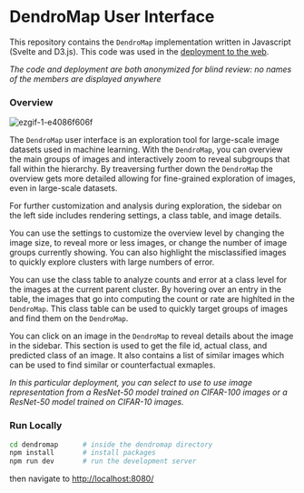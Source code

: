# DendroMap User Interface

This repository contains the `DendroMap` implementation written in Javascript (Svelte and D3.js). This code was used in the [deployment to the web](https://anonymous-account-for-review.github.io/dendromap/).

*The code and deployment are both anonymized for blind review: no names of the members are displayed anywhere*


### Overview

![ezgif-1-e4086f606f](https://user-images.githubusercontent.com/81268289/160336156-4009c586-fb52-461a-849c-8cea6d043319.gif)

The `DendroMap` user interface is an exploration tool for large-scale image datasets used in machine learning. With the `DendroMap`, you can overview the main groups of images and interactively zoom to reveal subgroups that fall within the hierarchy. By treaversing further down the `DendroMap` the overview gets more detailed allowing for fine-grained exploration of images, even in large-scale datasets. 

For further customization and analysis during exploration, the sidebar on the left side includes rendering settings, a class table, and image details. 

You can use the settings to customize the overview level by changing the image size, to reveal more or less images, or change the number of image groups currently showing. You can also highlight the misclassified images to quickly explore clusters with large numbers of error. 

You can use the class table to analyze counts and error at a class level for the images at the current parent cluster. By hovering over an entry in the table, the images that go into computing the count or rate are highlted in the `DendroMap`. This class table can be used to quickly target groups of images and find them on the `DendroMap`. 

You can click on an image in the `DendroMap` to reveal details about the image in the sidebar. This section is used to get the file id, actual class, and predicted class of an image. It also contains a list of similar images which can be used to find similar or counterfactual exmaples.

*In this particular deployment, you can select to use to use image representation from a ResNet-50 model trained on CIFAR-100 images or a ResNet-50 model trained on CIFAR-10 images.*

### Run Locally

```bash
cd dendromap      # inside the dendromap directory
npm install       # install packages
npm run dev       # run the development server
```

then navigate to [http://localhost:8080/](http://localhost:8080/)

